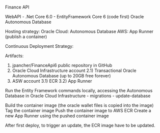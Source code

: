 Finance API

WebAPI - .Net Core 6.0 - EntityFramework Core 6 (code first)
Oracle Autonomous Database

Hosting strategy:
Oracle Cloud: Autonomous Database
AWS: App Runner (publish a container)

Continuous Deployment Strategy:

Artifacts:
1) jpancher/FinanceApi6 public repository in GitHub
2) Oracle Cloud Infrastructure account
2.1) Transactional Oracle Autonomous Database (up to 20GB free forever)
3) ASW account
3.1) ECR
3.2) App Runner

Run the Entity Framework commands locally, accessing the Autonomous Database in Oracle Cloud Infrastructure
	- migrations
	- update-database

Build the container image (the oracle wallet files is copied into the image)
Tag the container image
Push the container image to AWS ECR
Create a new App Runner using the pushed container image

After first deploy, to trigger an update, the ECR image have to be updated.




